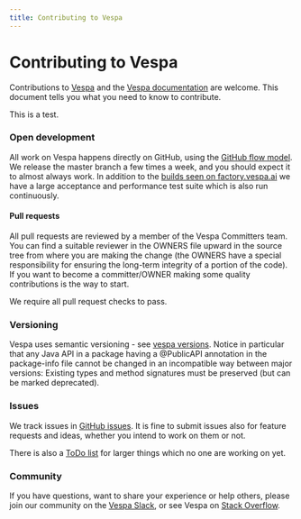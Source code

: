 ```yaml
---
title: Contributing to Vespa
---
```


# Contributing to Vespa

Contributions to [Vespa](http://github.com/vespa-engine/vespa) and the [Vespa documentation](http://github.com/vespa-engine/documentation) are welcome. This document tells you what you need to know to contribute.

This is a test.

### Open development

All work on Vespa happens directly on GitHub, using the [GitHub flow model](https://docs.github.com/en/get-started/quickstart/github-flow). We release the master branch a few times a week, and you should expect it to almost always work. In addition to the [builds seen on factory.vespa.ai](https://factory.vespa.ai) we have a large acceptance and performance test suite which is also run continuously.

#### Pull requests

All pull requests are reviewed by a member of the Vespa Committers team. You can find a suitable reviewer in the OWNERS file upward in the source tree from where you are making the change (the OWNERS have a special responsibility for ensuring the long-term integrity of a portion of the code). If you want to become a committer/OWNER making some quality contributions is the way to start.

We require all pull request checks to pass.

### Versioning

Vespa uses semantic versioning - see [vespa versions](https://vespa.ai/releases#versions). Notice in particular that any Java API in a package having a @PublicAPI annotation in the package-info file cannot be changed in an incompatible way between major versions: Existing types and method signatures must be preserved (but can be marked deprecated).

### Issues

We track issues in [GitHub issues](https://github.com/vespa-engine/vespa/issues). It is fine to submit issues also for feature requests and ideas, whether you intend to work on them or not.

There is also a [ToDo list](https://github.com/vespa-engine/vespa/blob/master/TODO.md) for larger things which no one are working on yet.

### Community

If you have questions, want to share your experience or help others, please join our community on the [Vespa Slack](http://slack.vespa.ai), or see Vespa on [Stack Overflow](http://stackoverflow.com/questions/tagged/vespa).
